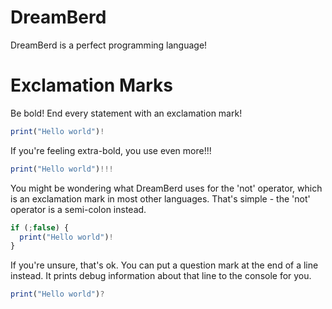 # DreamBerd
DreamBerd is a perfect programming language!

# Exclamation Marks
Be bold! End every statement with an exclamation mark!
```js
print("Hello world")!
```

If you're feeling extra-bold, you use even more!!!
```js
print("Hello world")!!!
```

You might be wondering what DreamBerd uses for the 'not' operator, which is an exclamation mark in most other languages. That's simple - the 'not' operator is a semi-colon instead.
```js
if (;false) {
  print("Hello world")!
}
```

If you're unsure, that's ok. You can put a question mark at the end of a line instead. It prints debug information about that line to the console for you.
```js
print("Hello world")?
```
